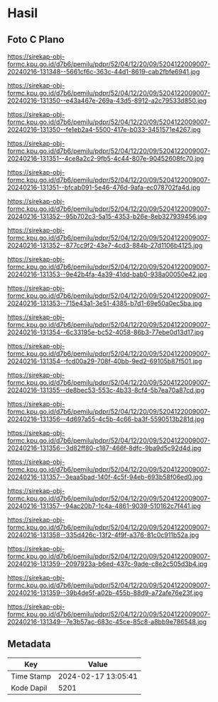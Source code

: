 # Hasil

## Foto C Plano

https://sirekap-obj-formc.kpu.go.id/d7b6/pemilu/pdpr/52/04/12/20/09/5204122009007-20240216-131348--5661cf6c-363c-44d1-8619-cab2fbfe6941.jpg

https://sirekap-obj-formc.kpu.go.id/d7b6/pemilu/pdpr/52/04/12/20/09/5204122009007-20240216-131350--e43a467e-269a-43d5-8912-a2c79533d850.jpg

https://sirekap-obj-formc.kpu.go.id/d7b6/pemilu/pdpr/52/04/12/20/09/5204122009007-20240216-131350--fe1eb2a4-5500-417e-b033-3451571e4267.jpg

https://sirekap-obj-formc.kpu.go.id/d7b6/pemilu/pdpr/52/04/12/20/09/5204122009007-20240216-131351--4ce8a2c2-9fb5-4c44-807e-90452608fc70.jpg

https://sirekap-obj-formc.kpu.go.id/d7b6/pemilu/pdpr/52/04/12/20/09/5204122009007-20240216-131351--bfcab091-5e46-476d-9afa-ec078702fa4d.jpg

https://sirekap-obj-formc.kpu.go.id/d7b6/pemilu/pdpr/52/04/12/20/09/5204122009007-20240216-131352--95b702c3-5a15-4353-b26e-8eb327939456.jpg

https://sirekap-obj-formc.kpu.go.id/d7b6/pemilu/pdpr/52/04/12/20/09/5204122009007-20240216-131352--877cc9f2-43e7-4cd3-884b-27d1106b4125.jpg

https://sirekap-obj-formc.kpu.go.id/d7b6/pemilu/pdpr/52/04/12/20/09/5204122009007-20240216-131353--9e42b4fa-4a39-41dd-bab0-938a00050e42.jpg

https://sirekap-obj-formc.kpu.go.id/d7b6/pemilu/pdpr/52/04/12/20/09/5204122009007-20240216-131353--715e43a1-3e51-4385-b7d1-69e50a0ec5ba.jpg

https://sirekap-obj-formc.kpu.go.id/d7b6/pemilu/pdpr/52/04/12/20/09/5204122009007-20240216-131354--6c33195e-bc52-4058-86b3-77ebe0d13d17.jpg

https://sirekap-obj-formc.kpu.go.id/d7b6/pemilu/pdpr/52/04/12/20/09/5204122009007-20240216-131354--fcd00a29-708f-40bb-9ed2-69105b87f501.jpg

https://sirekap-obj-formc.kpu.go.id/d7b6/pemilu/pdpr/52/04/12/20/09/5204122009007-20240216-131355--de8bec53-553c-4b33-8cf4-5b7ea70a87cd.jpg

https://sirekap-obj-formc.kpu.go.id/d7b6/pemilu/pdpr/52/04/12/20/09/5204122009007-20240216-131356--4d697a55-4c5b-4c66-ba3f-5590513b281d.jpg

https://sirekap-obj-formc.kpu.go.id/d7b6/pemilu/pdpr/52/04/12/20/09/5204122009007-20240216-131356--3d82ff80-c187-466f-8dfc-9ba9d5c92d4d.jpg

https://sirekap-obj-formc.kpu.go.id/d7b6/pemilu/pdpr/52/04/12/20/09/5204122009007-20240216-131357--3eaa5bad-140f-4c5f-94eb-693b58f06ed0.jpg

https://sirekap-obj-formc.kpu.go.id/d7b6/pemilu/pdpr/52/04/12/20/09/5204122009007-20240216-131357--94ac20b7-1c4a-4861-9039-510162c7f441.jpg

https://sirekap-obj-formc.kpu.go.id/d7b6/pemilu/pdpr/52/04/12/20/09/5204122009007-20240216-131358--335d426c-13f2-4f9f-a376-81c0c911b52a.jpg

https://sirekap-obj-formc.kpu.go.id/d7b6/pemilu/pdpr/52/04/12/20/09/5204122009007-20240216-131359--2097923a-b6ed-437c-9ade-c8e2c505d3b4.jpg

https://sirekap-obj-formc.kpu.go.id/d7b6/pemilu/pdpr/52/04/12/20/09/5204122009007-20240216-131359--39b4de5f-a02b-455b-88d9-a72afe76e23f.jpg

https://sirekap-obj-formc.kpu.go.id/d7b6/pemilu/pdpr/52/04/12/20/09/5204122009007-20240216-131349--7e3b57ac-683c-45ce-85c8-a8bb9e786548.jpg


## Metadata

| Key        | Value               |
| ---------- | ------------------- |
| Time Stamp | 2024-02-17 13:05:41 |
| Kode Dapil | 5201                |



